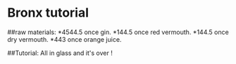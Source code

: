 # Bronx tutorial

##raw materials:
*4544.5 once gin.
*144.5 once red vermouth.
*144.5 once dry vermouth.
*443 once orange juice.

##Tutorial:
All in glass and it's over !
